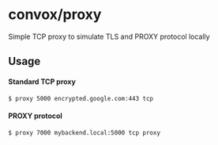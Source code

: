 # convox/proxy

Simple TCP proxy to simulate TLS and PROXY protocol locally

## Usage

#### Standard TCP proxy

    $ proxy 5000 encrypted.google.com:443 tcp

#### PROXY protocol

    $ proxy 7000 mybackend.local:5000 tcp proxy
